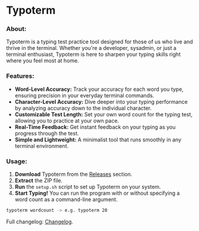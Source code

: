 # Typoterm

### **About:**
Typoterm is a typing test practice tool designed for those of us who live and thrive in the terminal. Whether you're a developer, sysadmin, or just a terminal enthusiast, Typoterm is here to sharpen your typing skills right where you feel most at home.

### **Features:**
- **Word-Level Accuracy:** Track your accuracy for each word you type, ensuring precision in your everyday terminal commands.
- **Character-Level Accuracy:** Dive deeper into your typing performance by analyzing accuracy down to the individual character.
- **Customizable Test Length:** Set your own word count for the typing test, allowing you to practice at your own pace.
- **Real-Time Feedback:** Get instant feedback on your typing as you progress through the test.
- **Simple and Lightweight:** A minimalist tool that runs smoothly in any terminal environment.

### **Usage:**
1. **Download** Typoterm from the [Releases](https://github.com/shvedt/TypoTerm.git/releases) section.
2. **Extract** the ZIP file.
3. **Run** the `setup.sh` script to set up Typoterm on your system.
4. **Start Typing!** You can run the program with or without specifying a word count as a command-line argument.

```sh
typoterm wordcount -> e.g. typoterm 20
```

Full changelog: [Changelog](https://github.com/shvedt/TypoTerm.git/CHANGELOG.md).
